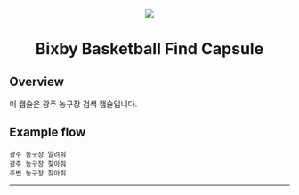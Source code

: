 <p align="Center">
  <img src="https://bixbydevelopers.com/dev/docs-assets/resources/dev-guide/bixby_logo_github-11221940070278028369.png">
  <br/>
  <h1 align="Center">Bixby Basketball Find Capsule</h1>
</p>

## Overview

이 캡슐은 광주 농구장 검색 캡슐입니다.

## Example flow

```
광주 농구장 알려줘
광주 농구장 찾아줘
주변 농구장 찾아줘
```
---


